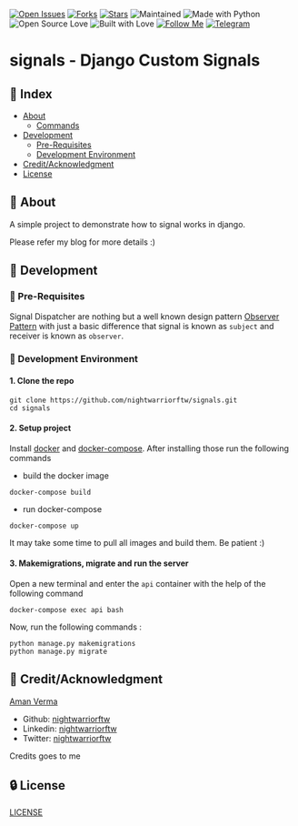 [![Open Issues](https://img.shields.io/github/issues/nightwarriorftw/signals?style=for-the-badge&logo=github)](https://github.com/nightwarriorftw/signals/issues) [![Forks](https://img.shields.io/github/forks/nightwarriorftw/signals?style=for-the-badge&logo=github)](https://github.com/nightwarriorftw/signals/network/members) [![Stars](https://img.shields.io/github/stars/nightwarriorftw/signals?style=for-the-badge&logo=reverbnation)](https://github.com/nightwarriorftw/signals/stargazers) ![Maintained](https://img.shields.io/maintenance/yes/2022?style=for-the-badge&logo=github) ![Made with Python](https://img.shields.io/badge/Made%20with-Python-blueviolet?style=for-the-badge&logo=python) ![Open Source Love](https://img.shields.io/badge/Open%20Source-%E2%99%A5-red?style=for-the-badge&logo=open-source-initiative) ![Built with Love](https://img.shields.io/badge/Built%20With-%E2%99%A5-critical?style=for-the-badge&logo=ko-fi) [![Follow Me](https://img.shields.io/twitter/follow/nightwarriorftw?color=blue&label=Follow%20%40nightwarriorftw&logo=twitter&style=for-the-badge)](https://twitter.com/intent/follow?screen_name=nightwarriorftw) [![Telegram](https://img.shields.io/badge/Telegram-Chat-informational?style=for-the-badge&logo=telegram)](https://telegram.me/nightwarriorftw)


# signals - Django Custom Signals

## :ledger: Index

- [About](#beginner-about)
  - [Commands](#package-commands)
- [Development](#wrench-development)
  - [Pre-Requisites](#notebook-pre-requisites)
  - [Development Environment](#nut_and_bolt-development-environment)
- [Credit/Acknowledgment](#star2-creditacknowledgment)
- [License](#lock-license)

## :beginner: About

A simple project to demonstrate how to signal works in django.

Please refer my blog for more details :)

## :wrench: Development

### :notebook: Pre-Requisites

Signal Dispatcher are nothing but a well known design pattern [Observer Pattern](https://en.wikipedia.org/wiki/Observer_pattern) with just a basic difference that signal is known as `subject` and receiver is known as `observer`.


### :nut_and_bolt: Development Environment

#### 1. Clone the repo

```
git clone https://github.com/nightwarriorftw/signals.git
cd signals
```

#### 2. Setup project

Install [docker](https://docs.docker.com/engine/install/) and [docker-compose](https://docs.docker.com/compose/install/). After installing those run the following commands

- build the docker image

```
docker-compose build
```

- run docker-compose

```
docker-compose up
```

It may take some time to pull all images and build them. Be patient :)


#### 3. Makemigrations, migrate and run the server

Open a new terminal and enter the `api` container with the help of the following command

```
docker-compose exec api bash
```

Now, run the following commands :

```
python manage.py makemigrations
python manage.py migrate
```



## :star2: Credit/Acknowledgment
[Aman Verma](https://nightwarriorftw.netlify.app)
  - Github: [nightwarriorftw](https://github.com/nightwarriorftw)
  - Linkedin: [nightwarriorftw](https://linkedin.com/in/nightwarriorftw)
  - Twitter: [nightwarriorftw](https://twitter.com/nightwarriorftw)


Credits goes to me 
## :lock: License

[LICENSE](/LICENSE)
